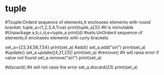 # tuple
#Touple:Orderd sequence of elements,It enclosees elements with  round bracket;
tuple_a=(1,2,3,4,True)
print(tuple_a[3])
#It is immutable
#Unpackage
a,b,c,d,e=tuple_a
print(d)
#sets:UnOrderd sequence of elements,It enclosees elements with curly brackets

set_a={23,34,56,7,54}
print(set_a)
#add()
set_a.add("siri")
print(set_a)
#update()
set_a.update([4,21,23])
print(set_a)
#remove()
#it will raise error if value not found
set_a.remove("siri")
print(set_a)

#discard()
#it will not raise the error
set_a.discard(23)
print(set_a)


